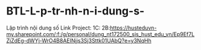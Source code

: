 # BTL-L-p-tr-nh-n-i-dung-s-
Lập trình nội dung số
Link Project:
1C:
2B:https://husteduvn-my.sharepoint.com/:f:/g/personal/dung_nt172500_sis_hust_edu_vn/Ep9Ef7LZjZdEg-dWYj-WrO4B8AEINjjs3Sj3Sttk01UAbQ?e=y3NqHh
